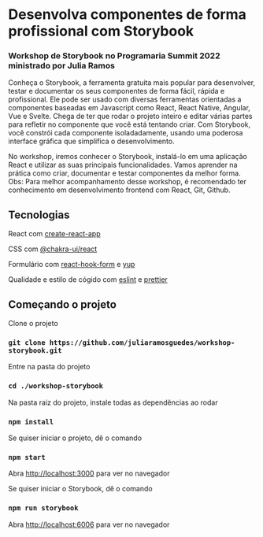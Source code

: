 # Desenvolva componentes de forma profissional com Storybook

### Workshop de Storybook no Programaria Summit 2022 ministrado por Julia Ramos

Conheça o Storybook, a ferramenta gratuita mais popular para desenvolver, testar e documentar os seus componentes de forma fácil, rápida e profissional. Ele pode ser usado com diversas ferramentas orientadas a componentes baseadas em Javascript como React, React Native, Angular, Vue e Svelte.
Chega de ter que rodar o projeto inteiro e editar várias partes para refletir no componente que você está tentando criar. Com Storybook, você constrói cada componente isoladadamente, usando uma poderosa interface gráfica que simplifica o desenvolvimento.

No workshop, iremos conhecer o Storybook, instalá-lo em uma aplicação React e utilizar as suas principais funcionalidades. Vamos aprender na prática como criar, documentar e testar componentes da melhor forma.
Obs: Para melhor acompanhamento desse workshop, é recomendado ter conhecimento em desenvolvimento frontend com React, Git, Github.

## Tecnologias

React com [create-react-app](https://github.com/facebook/create-react-app)

CSS com [@chakra-ui/react](https://chakra-ui.com/)

Formulário com [react-hook-form](https://react-hook-form.com/) e [yup](https://github.com/jquense/yup)

Qualidade e estilo de cógido com [eslint](https://eslint.org/) e [prettier](https://prettier.io/)

## Começando o projeto

Clone o projeto

### `git clone https://github.com/juliaramosguedes/workshop-storybook.git`

Entre na pasta do projeto

### `cd ./workshop-storybook`

Na pasta raiz do projeto, instale todas as dependências ao rodar

### `npm install`

Se quiser iniciar o projeto, dê o comando

### `npm start`

Abra [http://localhost:3000](http://localhost:3000) para ver no navegador

Se quiser iniciar o Storybook, dê o comando

### `npm run storybook`

Abra [http://localhost:6006](http://localhost:3000) para ver no navegador
